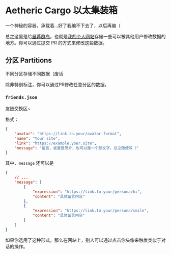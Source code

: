 # Aetheric Cargo 以太集装箱

一个神秘的容器，承载着...好了我编不下去了，以后再编（

总之这里是给[晨暮群岛](https://github.com/443eb9/crepuscular-archipelago)，也就是[我的个人网站](https://443eb9.dev)存储一些可以被其他用户修改数据的地方。你可以通过提交 PR 的方式来修改这些数据。

## 分区 Partitions

不同分区存储不同数据（废话

除非特别标注，你可以通过PR修改任意分区的数据。

### `friends.json`

友链交换区~

格式：

```json
{
    "avatar": "https://link.to.your/avatar.format",
    "name": "Your site",
    "link": "https://example.your.site",
    "message": "留言，或者是简介，也可以是一个颜文字，总之随便写（"
}
```

其中，`message` 还可以是

```json
{
    // ...
    "message": [
        {
            "expression": "https://link.to.your/persona/hi",
            "content": "具体留言内容"
        },
        {
            "expression": "https://link.to.your/persona/smile",
            "content": "具体留言内容"
        }
    ]
}
```

如果你选用了这种形式，那么在网站上，别人可以通过点击你头像来触发类似于对话的操作。
